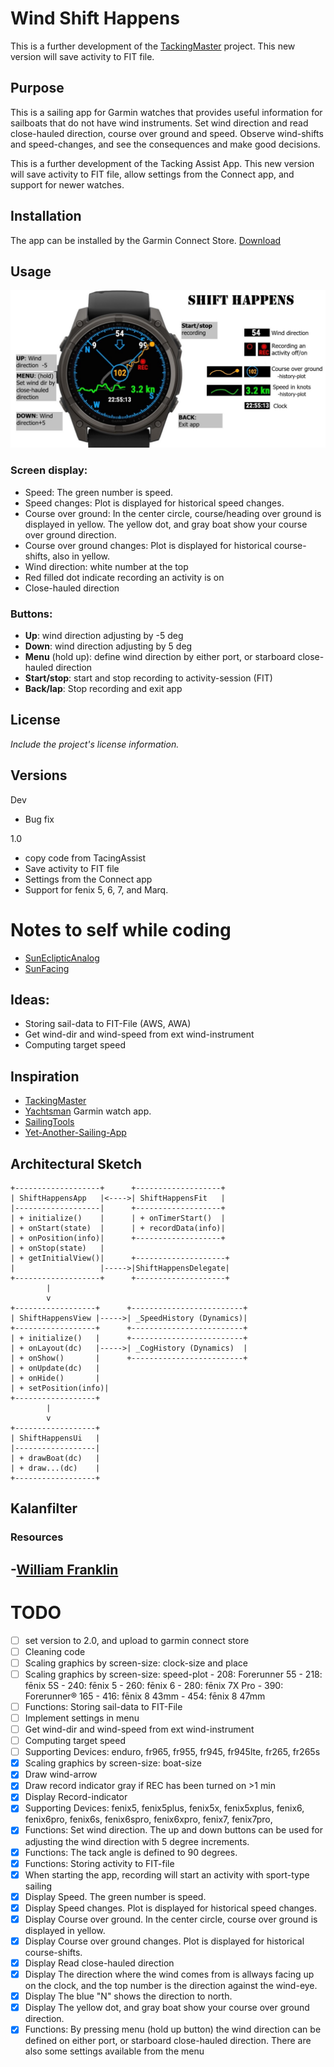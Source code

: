 # Wind Shift Happens

This is a further development of the [TackingMaster](https://github.com/SverreWisloff/TackingMaster) project. This new version will save activity to FIT file.

## Purpose

This is a sailing app for Garmin watches that provides useful information for sailboats that do not have wind instruments. Set wind direction and read close-hauled direction, course over ground and speed. Observe wind-shifts and speed-changes, and see the consequences and make good decisions.

This is a further development of the Tacking Assist App. This new version will save activity to FIT file, allow settings from the Connect app, and support for newer watches.

## Installation

The app can be installed by the Garmin Connect Store. [Download](https://apps.garmin.com/apps/0fb91bfc-d3b1-4e1b-a8e0-c005b9bf4ea1)

## Usage

![Screenshot](https://github.com/SverreWisloff/ShiftHappens/blob/main/screenshot/Hero.jpg?raw=true)

### Screen display:
- Speed: The green number is speed. 
- Speed changes: Plot is displayed for historical speed changes.
- Course over ground: In the center circle, course/heading over ground is displayed in yellow. The yellow dot, and gray boat show your course over ground direction. 
- Course over ground changes: Plot is displayed for historical course-shifts, also in yellow.
- Wind direction: white number at the top
- Red filled dot indicate recording an activity is on
- Close-hauled direction

### Buttons:
- **Up**: wind direction adjusting by -5 deg
- **Down**: wind direction adjusting by 5 deg
- **Menu** (hold up): define wind direction by either port, or starboard close-hauled direction
- **Start/stop**: start and stop recording to activity-session (FIT)
- **Back/lap**: Stop recording and exit app

## License

_Include the project's license information._

## Versions

Dev
- Bug fix

1.0
- copy code from TacingAssist
- Save activity to FIT file
- Settings from the Connect app
- Support for fenix 5, 6, 7, and Marq.

# Notes to self while coding
- [SunEclipticAnalog](https://github.com/SverreWisloff/SunEclipticAnalog?tab=readme-ov-file#notes-to-self-while-coding)
- [SunFacing](https://github.com/SverreWisloff/SunFacing?tab=readme-ov-file#notes-to-self-while-coding)

## Ideas:
- Storing sail-data to FIT-File (AWS, AWA)
- Get wind-dir and wind-speed from ext wind-instrument
- Computing target speed

## Inspiration
- [TackingMaster](https://github.com/SverreWisloff/TackingMaster)
- [Yachtsman](https://apps.garmin.com/apps/ee6389b1-df4a-45be-b045-b912be91e256) Garmin watch app.
- [SailingTools](https://github.com/pintail105/SailingTools)
- [Yet-Another-Sailing-App](https://github.com/Laverlin/Yet-Another-Sailing-App)

## Architectural Sketch
````
+-------------------+      +-------------------+
| ShiftHappensApp   |<---->| ShiftHappensFit   |
|-------------------|      +-------------------+
| + initialize()    |      | + onTimerStart()  |
| + onStart(state)  |      | + recordData(info)|
| + onPosition(info)|      +-------------------+
| + onStop(state)   |      
| + getInitialView()|      +--------------------+
|                   |----->|ShiftHappensDelegate|
+-------------------+      +--------------------+
        |             
        v
+------------------+      +-------------------------+
| ShiftHappensView |----->| _SpeedHistory (Dynamics)| 
+------------------+      +-------------------------+
| + initialize()   |      +-------------------------+
| + onLayout(dc)   |----->| _CogHistory (Dynamics)  | 
| + onShow()       |      +-------------------------+
| + onUpdate(dc)   |
| + onHide()       |
| + setPosition(info)|
+------------------+
        |
        v
+------------------+
| ShiftHappensUi   |
|------------------|
| + drawBoat(dc)   |
| + draw...(dc)    |
+------------------+
````
## Kalanfilter

### Resources
-[William Franklin](https://thekalmanfilter.com/)
-

# TODO
- [ ] set version to 2.0, and upload to garmin connect store
- [ ] Cleaning code
- [ ] Scaling graphics by screen-size: clock-size and place
- [ ] Scaling graphics by screen-size: speed-plot
        - 208: Forerunner 55
        - 218: fēnix 5S
        - 240: fēnix 5
        - 260: fēnix 6
        - 280: fēnix 7X Pro
        - 390: Forerunner® 165
        - 416: fēnix 8 43mm
        - 454: fēnix 8 47mm
- [ ] Functions: Storing sail-data to FIT-File
- [ ] Implement settings in menu
- [ ] Get wind-dir and wind-speed from ext wind-instrument
- [ ] Computing target speed
- [ ] Supporting Devices: enduro, fr965, fr955, fr945, fr945lte, fr265, fr265s
- [x] Scaling graphics by screen-size: boat-size 
- [x] Draw wind-arrow
- [x] Draw record indicator gray if REC has been turned on >1 min
- [x] Display Record-indicator
- [x] Supporting Devices: fenix5, fenix5plus, fenix5x, fenix5xplus, fenix6, fenix6pro, fenix6s, fenix6spro, fenix6xpro, fenix7, fenix7pro, 
- [x] Functions: Set wind direction. The up and down buttons can be used for adjusting the wind direction with 5 degree increments.
- [x] Functions: The tack angle is defined to 90 degrees.
- [x] Functions: Storing activity to FIT-file
- [x] When starting the app, recording will start an activity with sport-type sailing
- [x] Display Speed. The green number is speed. 
- [x] Display Speed changes. Plot is displayed for historical speed changes.
- [x] Display Course over ground. In the center circle, course over ground is displayed in yellow. 
- [x] Display Course over ground changes. Plot is displayed for historical course-shifts.
- [x] Display Read close-hauled direction
- [x] Display The direction where the wind comes from is allways facing up on the clock, and the top number is the direction against the wind-eye. 
- [x] Display The blue "N" shows the direction to north. 
- [x] Display The yellow dot, and gray boat show your course over ground direction.
- [x] Functions: By pressing menu (hold up button) the wind direction can be defined on either port, or starboard close-hauled direction. There are also some settings available from the menu

